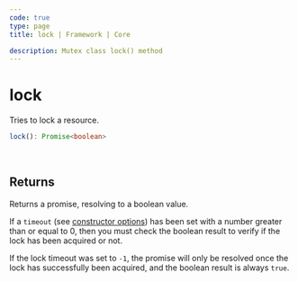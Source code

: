 ```yaml
---
code: true
type: page
title: lock | Framework | Core

description: Mutex class lock() method
---
```


# lock

<SinceBadge version="2.9.0" />

Tries to lock a resource.

```ts
lock(): Promise<boolean>
```

<br/>

## Returns

Returns a promise, resolving to a boolean value.

If a `timeout` (see [constructor options](framework/classes/mutex/constructor)) has been set with a number greater than or equal to 0, then you must check the boolean result to verify if the lock has been acquired or not.

If the lock timeout was set to `-1`, the promise will only be resolved once the lock has successfully been acquired, and the boolean result is always `true`.
